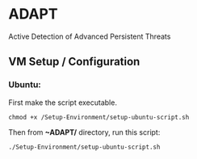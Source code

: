 # ADAPT
Active Detection of Advanced Persistent Threats

## VM Setup / Configuration
### Ubuntu:

First make the script executable.
```
chmod +x /Setup-Environment/setup-ubuntu-script.sh
```
Then from  **~ADAPT/** directory, run this script:
```
./Setup-Environment/setup-ubuntu-script.sh
```
##
